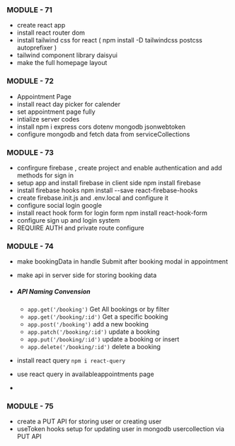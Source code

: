 ### MODULE - 71
- create react app
- install react router dom
- install tailwind css for react ( npm install -D tailwindcss postcss autoprefixer )
- tailwind component library daisyui
- make the full homepage layout

### MODULE - 72
- Appointment Page
- install react day picker for calender
- set appointment page fully
- intialize server codes
- install npm i express cors dotenv mongodb jsonwebtoken
- configure mongodb and fetch data from serviceCollections


### MODULE - 73
- confirgure firebase , create project and enable authentication and add methods for sign in
- setup app and install firebase in client side npm install firebase
- install firebase hooks npm install --save react-firebase-hooks
- create firebase.init.js and .env.local and configure it
- configure social login google
- install react hook form for login form npm install react-hook-form
- configure sign up and login system
- REQUIRE AUTH and private route configure


### MODULE - 74
- make bookingData in handle Submit after booking modal in appointment
- make api in server side for storing booking data
- ##### API Naming Convension
    - `app.get('/booking')` Get All bookings or by filter
    - `app.get('/booking/:id')` Get a specific booking
    - `app.post('/booking')` add a new booking
    - `app.patch('/booking/:id')` update a booking
    - `app.put('/booking/:id')` update a booking or insert
    - `app.delete('/booking/:id')` delete a booking

- install react query `npm i react-query`
- use react query in availableappointments page 
- 


### MODULE - 75
-  create a PUT API for storing user or creating user
-  useToken hooks setup for updating user in mongodb usercollection via PUT API